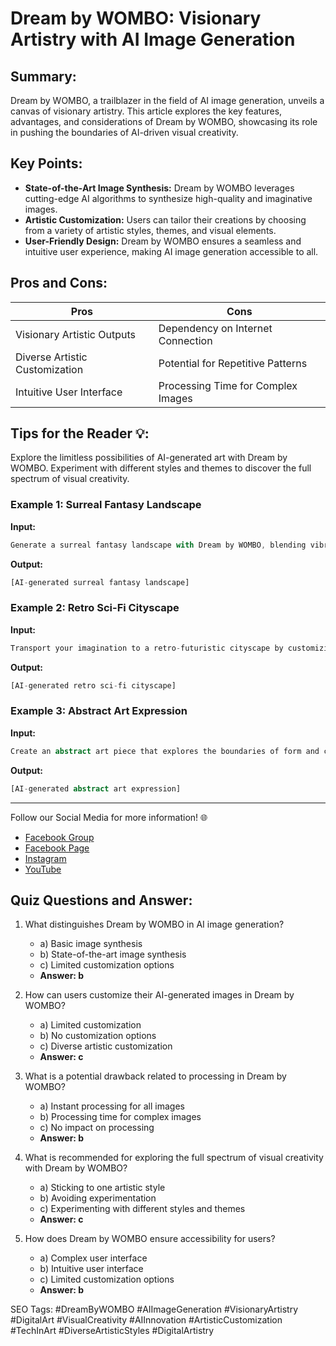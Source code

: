 # Dream by WOMBO: Visionary Artistry with AI Image Generation

## Summary:
Dream by WOMBO, a trailblazer in the field of AI image generation, unveils a canvas of visionary artistry. This article explores the key features, advantages, and considerations of Dream by WOMBO, showcasing its role in pushing the boundaries of AI-driven visual creativity.

## Key Points:
- **State-of-the-Art Image Synthesis:** Dream by WOMBO leverages cutting-edge AI algorithms to synthesize high-quality and imaginative images.
- **Artistic Customization:** Users can tailor their creations by choosing from a variety of artistic styles, themes, and visual elements.
- **User-Friendly Design:** Dream by WOMBO ensures a seamless and intuitive user experience, making AI image generation accessible to all.

## Pros and Cons:

| Pros                          | Cons                                  |
|-------------------------------|---------------------------------------|
| Visionary Artistic Outputs     | Dependency on Internet Connection    |
| Diverse Artistic Customization| Potential for Repetitive Patterns     |
| Intuitive User Interface       | Processing Time for Complex Images    |

## Tips for the Reader 💡:
Explore the limitless possibilities of AI-generated art with Dream by WOMBO. Experiment with different styles and themes to discover the full spectrum of visual creativity.

### Example 1: Surreal Fantasy Landscape
**Input:**
```dart
Generate a surreal fantasy landscape with Dream by WOMBO, blending vibrant colors and otherworldly elements.
```
**Output:**
```dart
[AI-generated surreal fantasy landscape]
```

### Example 2: Retro Sci-Fi Cityscape
**Input:**
```dart
Transport your imagination to a retro-futuristic cityscape by customizing Dream by WOMBO's artistic elements.
```
**Output:**
```dart
[AI-generated retro sci-fi cityscape]
```

### Example 3: Abstract Art Expression
**Input:**
```dart
Create an abstract art piece that explores the boundaries of form and color with Dream by WOMBO.
```
**Output:**
```dart
[AI-generated abstract art expression]
```

<hr>

Follow our Social Media for more information! 🌐

- [Facebook Group](https://www.facebook.com/groups/trionxai)
- [Facebook Page](https://www.facebook.com/ai.trionxai)
- [Instagram](https://www.instagram.com/trionxai/)
- [YouTube](https://www.youtube.com/@robotdocs/)

## Quiz Questions and Answer:

1. What distinguishes Dream by WOMBO in AI image generation?
   - a) Basic image synthesis
   - b) State-of-the-art image synthesis
   - c) Limited customization options
   - **Answer: b**

2. How can users customize their AI-generated images in Dream by WOMBO?
   - a) Limited customization
   - b) No customization options
   - c) Diverse artistic customization
   - **Answer: c**

3. What is a potential drawback related to processing in Dream by WOMBO?
   - a) Instant processing for all images
   - b) Processing time for complex images
   - c) No impact on processing
   - **Answer: b**

4. What is recommended for exploring the full spectrum of visual creativity with Dream by WOMBO?
   - a) Sticking to one artistic style
   - b) Avoiding experimentation
   - c) Experimenting with different styles and themes
   - **Answer: c**

5. How does Dream by WOMBO ensure accessibility for users?
   - a) Complex user interface
   - b) Intuitive user interface
   - c) Limited customization options
   - **Answer: b**

SEO Tags: #DreamByWOMBO #AIImageGeneration #VisionaryArtistry #DigitalArt #VisualCreativity #AIInnovation #ArtisticCustomization #TechInArt #DiverseArtisticStyles #DigitalArtistry